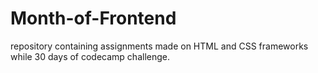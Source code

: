 # Month-of-Frontend
repository containing assignments made on HTML and CSS  frameworks while 30 days of codecamp challenge. 
